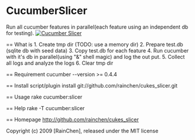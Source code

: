 CucumberSlicer
==============
Run all cucumber features in parallel(each feature using an independent db for testing).
[![Cucumber Slicer](http://farm5.static.flickr.com/4058/4226659487_c203f6eff1_o_d.png)](http://github.com/rainchen/cukes_slicer "Cucumber Slicer")  

== What is
	1. Create tmp dir (TODO: use a memory dir)
	2. Prepare test.db (sqlite db with seed data)
	3. Copy test.db for each feature
	4. Run cucumber with it's db in parallel(using "&" shell magic) and log the out put.
	5. Collect all logs and analyze the logs
	6. Clear tmp dir

== Requirement
	cucumber --version >= 0.4.4

== Install
	script/plugin install git://github.com/rainchen/cukes_slicer.git

== Usage
	rake cucumber:slicer
  
== Help
	rake -T cucumber:slicer
  
== Homepage
	http://github.com/rainchen/cukes_slicer

Copyright (c) 2009 [RainChen], released under the MIT license
